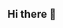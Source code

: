 ## Hi there 👋

<!--
**liamAppleton/liamAppleton** is a ✨ _special_ ✨ repository because its `README.md` (this file) appears on your GitHub profile.

Here are some ideas to get you started:

- 🔭 I’m currently working on improving my JavaScript fundamentals through coding challenges.
- 🌱 I’m currently learning Node.js & React through building projects to test my understanding of the technologies.



- 📫 How to reach me: 
Email: liamappleton97@outlook.com


-->
